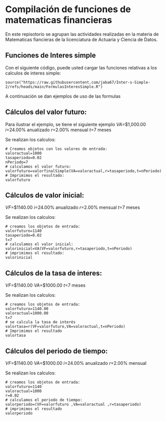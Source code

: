 # Compilación de funciones de matematicas financieras 

En este repisotorio se agrupan las actividades realizadas en la materia de Matematicas fiancieras de la licenciatura de Actuaria y Ciencia de Datos.

## Funciones de Interes simple

Con el siguiente código, puede usted cargar las funciones relativas a los calculos de interes simple:

```{r}
source("https://raw.githubusercontent.com/jaba67/Inter-s-Simple-2/refs/heads/main/FormulasInteresSimple.R") 
```

A continuación se dan ejemplos de uso de las formulas
## Cálculos del valor futuro:

Para ilustrar el ejemplo, se tiene el siguiente ejemplo 
$VA$=$1,000.00
$i$=24.00% anualizado
$r$=2.00% mensual
$t$=7 meses 

Se realizan los calculos:

```{r}
# Creamos objetos con los valores de entrada:
valoractual=1000
tasaperiodo=0.02
nPeriodo=7
# calculamos el valor futuro:
valorfuturo=valorfinalSimple(VA=valoractual,r=tasaperiodo,t=nPeriodo) 
# Imprimimos el resultado:
valorfuturo
```

## Cálculos de valor inicial:
$VF$=$1140.00
$i$=24.00% anualizado
$r$=2.00% mensual
$t$=7 meses 

Se realizan los calculos:

```{r}
# creamos los objetos de entrada:
valorfuturo=1140
tasaperiodo=0.02
t=7
# calculamos el valor inicial:
valorinicial=VA(VF=valorfuturo,r=tasaperiodo,t=nPeriodo)
# imprimimos el resultado:
valorinicial
```

## Cálculos de la tasa de interes:
$VF$=$1140.00
$VA$=$1000.00
$t$=7 meses

Se realizan los calculos:

```{r}
# creamos los objetos de entrada:
valorfuturo=1140.00
valoractual=1000.00
t=7
# se calcula la tasa de interés
valortasa=r(VF=valorfuturo,VA=valoractual,t=nPeriodo)
# Imprimimos el resultado
valortasa
```

## Cálculos del periodo de tiempo:
$VF$=$1140.00
$VA$=$1000.00
$i$=24.00% anualizado
$r$=2.00% mensual

Se realizan los calculos:

```{r}
# creamos los objetos de entrada:
valorfuturo=1140
valoractual=1000
r=0.02
# calculamos el periodo de tiempo:
valorperiodo=(VF=valorfuturo ,VA=valoractual ,r=tasaperiodo)
# imprimimos el resultado
valorperiodo
```
